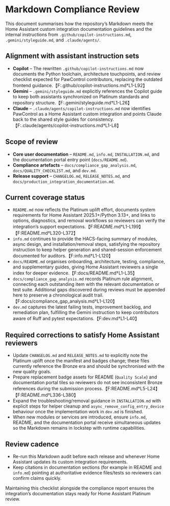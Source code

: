 # Markdown Compliance Review

This document summarises how the repository’s Markdown meets the Home Assistant
custom integration documentation guidelines and the internal instructions from
`.github/copilot-instructions.md`, `.gemini/styleguide.md`, and
`.claude/agents/`.

## Alignment with assistant instruction sets
- **Copilot** – The rewritten `.github/copilot-instructions.md` now documents the
  Python toolchain, architecture touchpoints, and review checklist expected for
  PawControl contributors, replacing the outdated frontend guidance.【F:.github/copilot-instructions.md†L1-L92】
- **Gemini** – `.gemini/styleguide.md` explicitly references the Copilot guide to
  keep both assistants synchronized on Platinum standards and repository
  structure.【F:.gemini/styleguide.md†L1-L26】
- **Claude** – `.claude/agents/copilot-instructions.md` now identifies PawControl
  as a Home Assistant custom integration and points Claude back to the shared
  style guides for consistency.【F:.claude/agents/copilot-instructions.md†L1-L8】

## Scope of review
- **Core user documentation** – `README.md`, `info.md`, `INSTALLATION.md`, and
the documentation portal entry point (`docs/README.md`).
- **Compliance artefacts** – `docs/compliance_gap_analysis.md`,
  `docs/QUALITY_CHECKLIST.md`, and `dev.md`.
- **Release support** – `CHANGELOG.md`, `RELEASE_NOTES.md`, and
  `docs/production_integration_documentation.md`.

## Current coverage status
- `README.md` now reflects the Platinum uplift effort, documents system
  requirements for Home Assistant 2025.1+/Python 3.13+, and links to options,
  diagnostics, and removal workflows so reviewers can verify the integration’s
  support expectations.【F:README.md†L1-L199】【F:README.md†L320-L372】
- `info.md` continues to provide the HACS-facing summary of modules, async
  design, and installation/removal steps, satisfying the repository instruction
  to keep helper generation and shared-session enforcement documented for
  auditors.【F:info.md†L1-L120】
- `docs/README.md` organises onboarding, architecture, testing, compliance, and
  supplementary guides, giving Home Assistant reviewers a single index for
  deeper evidence.【F:docs/README.md†L1-L35】
- `docs/compliance_gap_analysis.md` records Platinum rule alignment, connecting
  each outstanding item with the relevant documentation or test suite.
  Additional gaps discovered during reviews must be appended here to preserve a
  chronological audit trail.【F:docs/compliance_gap_analysis.md†L1-L120】
- `dev.md` captures the latest failing tests, improvement backlog, and
  remediation plan, fulfilling the Gemini instruction to keep contributors aware
  of Ruff and pytest expectations.【F:dev.md†L1-L40】

## Required corrections to satisfy Home Assistant reviewers
- Update `CHANGELOG.md` and `RELEASE_NOTES.md` to explicitly note the Platinum
  uplift once the manifest and badges change; these files currently reference the
  Bronze era and should be synchronised with the new quality goals.
- Prepare replacement badge assets for README (`Quality Scale`) and
  documentation portal tiles so reviewers do not see inconsistent Bronze
  references during the submission process.【F:README.md†L5-L24】【F:README.md†L336-L380】
- Expand the troubleshooting/removal guidance in `INSTALLATION.md` with explicit
  steps for helper cleanup and `async_remove_config_entry_device` behaviour once
  the implementation work in `dev.md` is finished.
- When new modules or services are introduced, ensure `info.md`, README, and the
  documentation portal receive simultaneous updates so the Markdown remains in
  lockstep with runtime capabilities.

## Review cadence
- Re-run this Markdown audit before each release and whenever Home Assistant
  updates its custom integration requirements.
- Keep citations in documentation sections (for example in README and
  `info.md`) pointing at authoritative evidence files/tests so reviewers can
  confirm claims quickly.

Maintaining this checklist alongside the compliance report ensures the
integration’s documentation stays ready for Home Assistant Platinum review.
